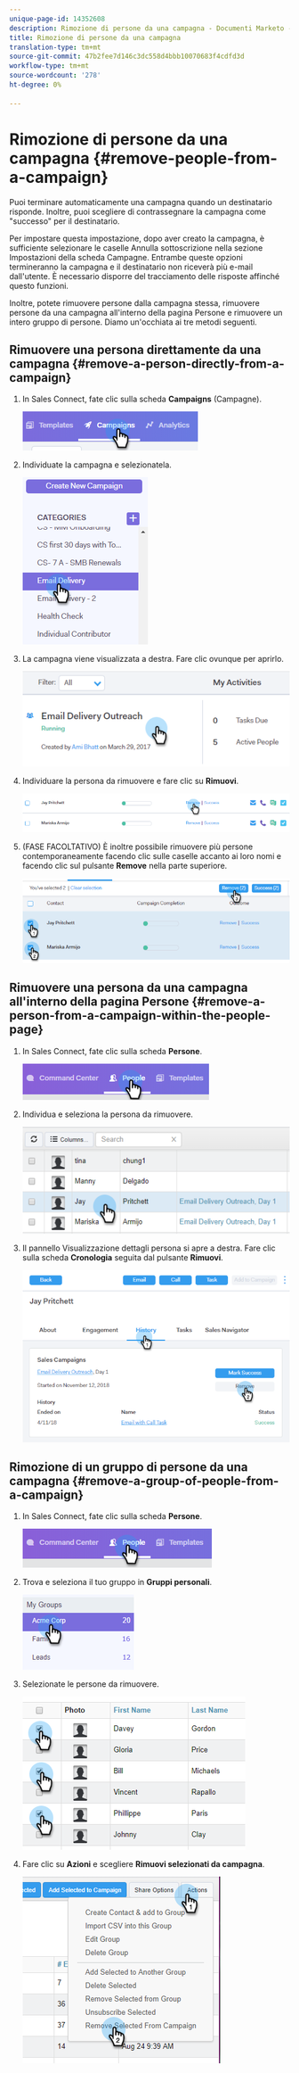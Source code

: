 ```yaml
---
unique-page-id: 14352608
description: Rimozione di persone da una campagna - Documenti Marketo - Documentazione prodotto
title: Rimozione di persone da una campagna
translation-type: tm+mt
source-git-commit: 47b2fee7d146c3dc558d4bbb10070683f4cdfd3d
workflow-type: tm+mt
source-wordcount: '278'
ht-degree: 0%

---
```



# Rimozione di persone da una campagna {#remove-people-from-a-campaign}

Puoi terminare automaticamente una campagna quando un destinatario risponde. Inoltre, puoi scegliere di contrassegnare la campagna come &quot;successo&quot; per il destinatario.

Per impostare questa impostazione, dopo aver creato la campagna, è sufficiente selezionare le caselle Annulla sottoscrizione nella sezione Impostazioni della scheda Campagne. Entrambe queste opzioni termineranno la campagna e il destinatario non riceverà più e-mail dall&#39;utente. È necessario disporre del tracciamento delle risposte affinché questo funzioni.

Inoltre, potete rimuovere persone dalla campagna stessa, rimuovere persone da una campagna all&#39;interno della pagina Persone e rimuovere un intero gruppo di persone. Diamo un&#39;occhiata ai tre metodi seguenti.

## Rimuovere una persona direttamente da una campagna {#remove-a-person-directly-from-a-campaign}

1. In Sales Connect, fate clic sulla scheda **Campaigns** (Campagne).

   ![](assets/one.png)

1. Individuate la campagna e selezionatela.

   ![](assets/two.png)

1. La campagna viene visualizzata a destra. Fare clic ovunque per aprirlo.

   ![](assets/three.png)

1. Individuare la persona da rimuovere e fare clic su **Rimuovi**.

   ![](assets/four.png)

1. (FASE FACOLTATIVO) È inoltre possibile rimuovere più persone contemporaneamente facendo clic sulle caselle accanto ai loro nomi e facendo clic sul pulsante **Remove** nella parte superiore.

   ![](assets/five.png)

## Rimuovere una persona da una campagna all&#39;interno della pagina Persone {#remove-a-person-from-a-campaign-within-the-people-page}

1. In Sales Connect, fate clic sulla scheda **Persone**.

   ![](assets/one-a.png)

1. Individua e seleziona la persona da rimuovere.

   ![](assets/two-a.png)

1. Il pannello Visualizzazione dettagli persona si apre a destra. Fare clic sulla scheda **Cronologia** seguita dal pulsante **Rimuovi**.

   ![](assets/three-a.png)

## Rimozione di un gruppo di persone da una campagna {#remove-a-group-of-people-from-a-campaign}

1. In Sales Connect, fate clic sulla scheda **Persone**.

   ![](assets/one-b.png)

1. Trova e seleziona il tuo gruppo in **Gruppi personali**.

   ![](assets/two-b.png)

1. Selezionate le persone da rimuovere.

   ![](assets/three-b.png)

1. Fare clic su **Azioni** e scegliere **Rimuovi selezionati da campagna**.

   ![](assets/four-b.png)

